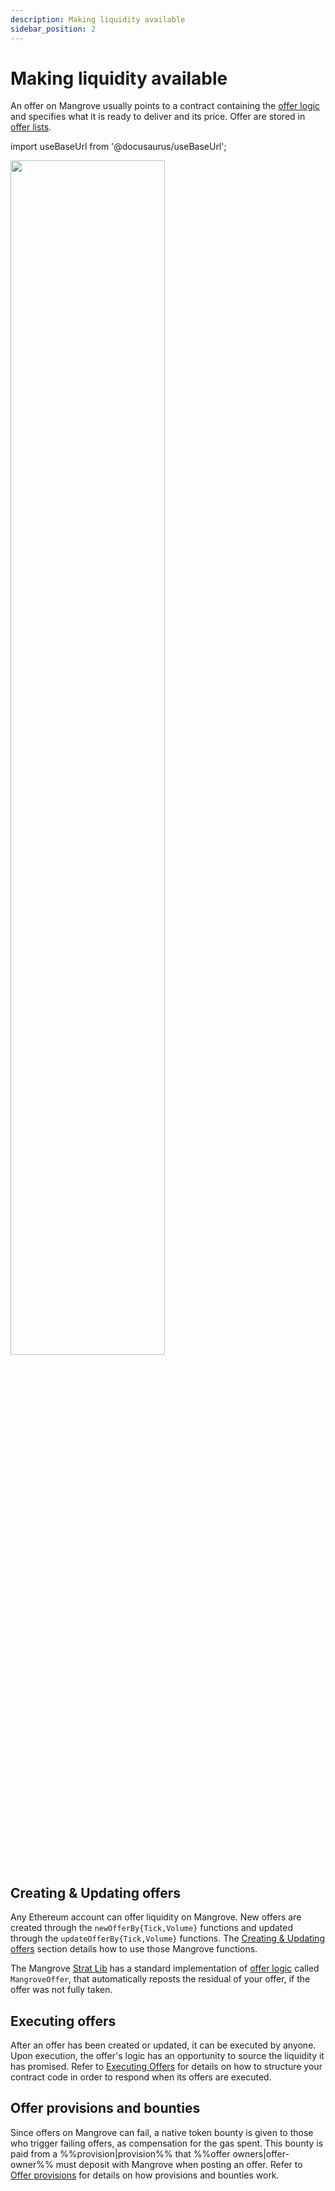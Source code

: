 ```yaml
---
description: Making liquidity available
sidebar_position: 2
---
```


# Making liquidity available

An offer on Mangrove usually points to a contract containing the [offer logic](../technical-references/reactive-offer/maker-contract.md) and specifies what it is ready to deliver and its price. Offer are stored in [offer lists](../technical-references//offer-list/README.md).

import useBaseUrl from '@docusaurus/useBaseUrl';

<div class="text--center">
<img src={useBaseUrl('/img/assets/MakerOffer.png')} width="70%"/>
</div>

## Creating & Updating offers

Any Ethereum account can offer liquidity on Mangrove. New offers are created through the `newOfferBy{Tick,Volume}` functions and updated through the `updateOfferBy{Tick,Volume}` functions. The [Creating & Updating offers](../technical-references/reactive-offer/README.md) section details how to use those Mangrove functions.

The Mangrove [Strat Lib](../../strat-lib/README.md) has a standard implementation of [offer logic](../technical-references/reactive-offer/maker-contract.md) called `MangroveOffer`, that automatically reposts the residual of your offer, if the offer was not fully taken.

## Executing offers

After an offer has been created or updated, it can be executed by anyone. Upon execution, the offer's logic has an opportunity to source the liquidity it has promised. Refer to [Executing Offers](../technical-references/reactive-offer/executing-offers.md) for details on how to structure your contract code in order to respond when its offers are executed.

## Offer provisions and bounties

Since offers on Mangrove can fail, a native token bounty is given to those who trigger failing offers, as compensation for the gas spent. This bounty is paid from a %%provision|provision%% that %%offer owners|offer-owner%% must deposit with Mangrove when posting an offer. Refer to [Offer provisions](../technical-references/reactive-offer/offer-provision.md) for details on how provisions and bounties work.
